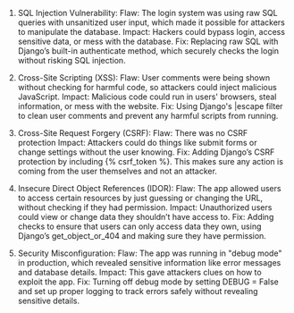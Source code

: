1. SQL Injection Vulnerability:
  Flaw: The login system was using raw SQL queries with unsanitized user input, which made it possible for attackers to manipulate the database.
  Impact: Hackers could bypass login, access sensitive data, or mess with the database.
  Fix: Replacing raw SQL with Django’s built-in authenticate method, which securely checks the login without risking SQL injection.

2. Cross-Site Scripting (XSS):
  Flaw: User comments were being shown without checking for harmful code, so attackers could inject malicious JavaScript.
  Impact: Malicious code could run in users' browsers, steal information, or mess with the website.
  Fix: Using Django's |escape filter to clean user comments and prevent any harmful scripts from running.

3. Cross-Site Request Forgery (CSRF):
  Flaw: There was no CSRF protection
  Impact: Attackers could do things like submit forms or change settings without the user knowing.
  Fix: Adding Django’s CSRF protection by including {% csrf_token %}. This makes sure any action is coming from the user themselves and not an attacker.

4. Insecure Direct Object References (IDOR):
  Flaw: The app allowed users to access certain resources by just guessing or changing the URL, without checking if they had permission.
  Impact: Unauthorized users could view or change data they shouldn’t have access to.
  Fix: Adding checks to ensure that users can only access data they own, using Django’s get_object_or_404 and making sure they have permission.

5. Security Misconfiguration:
  Flaw: The app was running in "debug mode" in production, which revealed sensitive information like error messages and database details.
  Impact: This gave attackers clues on how to exploit the app.
  Fix: Turning off debug mode by setting DEBUG = False and set up proper logging to track errors safely without revealing sensitive details.
